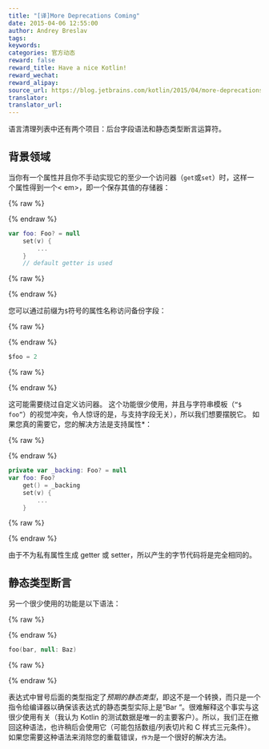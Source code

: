 ```yaml
---
title: "[译]More Deprecations Coming"
date: 2015-04-06 12:55:00
author: Andrey Breslav
tags:
keywords:
categories: 官方动态
reward: false
reward_title: Have a nice Kotlin!
reward_wechat:
reward_alipay:
source_url: https://blog.jetbrains.com/kotlin/2015/04/more-deprecations-coming/
translator:
translator_url:
---
```


语言清理列表中还有两个项目：后台字段语法和静态类型断言运算符。<span id =“more-2040”> </span>
## 背景领域

当你有一个属性并且你不手动实现它的至少一个访问器（`get`或`set`）时，这样一个属性得到一个< em>，即一个保存其值的存储器：

{% raw %}
<p></p>
{% endraw %}

```kotlin
var foo: Foo? = null
    set(v) {
        ...
    }
    // default getter is used
```

{% raw %}
<p></p>
{% endraw %}

您可以通过前缀为`$`符号的属性名称访问备份字段：

{% raw %}
<p></p>
{% endraw %}

```kotlin
$foo = 2
```

{% raw %}
<p></p>
{% endraw %}

这可能需要绕过自定义访问器。
这个功能很少使用，并且与字符串模板（`“$ foo”`）的视觉冲突，令人惊讶的是，与支持字段无关），所以我们想要摆脱它。
如果您真的需要它，您的解决方法是支持属性*：

{% raw %}
<p></p>
{% endraw %}

```kotlin
private var _backing: Foo? = null
var foo: Foo?
    get() = _backing
    set(v) {
        ...
    }
```

{% raw %}
<p></p>
{% endraw %}

由于不为私有属性生成 getter 或 setter，所以产生的字节代码将是完全相同的。
## 静态类型断言

另一个很少使用的功能是以下语法：

{% raw %}
<p></p>
{% endraw %}

```kotlin
foo(bar, null: Baz)
```

{% raw %}
<p></p>
{% endraw %}

表达式中冒号后面的类型指定了*预期的静态类型*，即这不是一个转换，而只是一个指令给编译器以确保该表达式的静态类型实际上是“Bar “。很难解释这个事实与这很少使用有关（我认为 Kotlin 的测试数据是唯一的主要客户）。所以，我们正在撤回这种语法，也许稍后会使用它（可能包括数组/列表切片和 C 样式三元条件）。
如果您需要这种语法来消除您的重载错误，`作为`是一个很好的解决方法。

